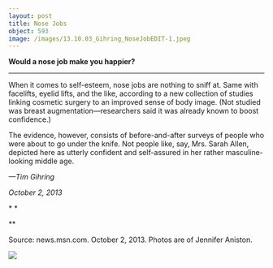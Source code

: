```yaml
---
layout: post
title: Nose Jobs
object: 593
image: /images/13.10.03_Gihring_NoseJobEDIT-1.jpeg
---
```

**Would a nose job make you happier?**

****

When it comes to self-esteem, nose jobs are nothing to sniff at. Same with facelifts, eyelid lifts, and the like, according to a new collection of studies linking cosmetic surgery to an improved sense of body image. (Not studied was breast augmentation—researchers said it was already known to boost confidence.) 

The evidence, however, consists of before-and-after surveys of people who were about to go under the knife. Not people like, say, Mrs. Sarah Allen, depicted here as utterly confident and self-assured in her rather masculine-looking middle age. 

*—Tim Gihring*

*October 2, 2013*

* *

**

Source: news.msn.com. October 2, 2013. Photos are of Jennifer Aniston. 

![]({{siteurl.base}}/images/13.10.03_Gihring_NoseJobEDIT-1.jpeg)
